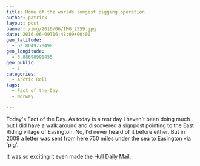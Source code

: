 ```yaml
---
title: Home of the worlds longest pigging operation
author: patrick
layout: post
banner: /img/2016/06/IMG_2559.jpg
date: 2016-06-09T16:48:09+00:00
geo_latitude:
  - 62.8049778498
geo_longitude:
  - 6.88698991455
geo_public:
  - 1
categories:
  - Arctic Roll
tags:
  - Fact of the Day
  - Norway

---
```


Today's Fact of the Day. As today is a rest day I haven't been doing much but I did have a walk around and discovered a signpost pointing to the East Riding village of Easington. No, I'd never heard of it before either. But in 2009 a letter was sent from here 750 miles under the sea to Easington via 'pig'.

It was so exciting it even made the [Hull Daily Mail](http://m.hulldailymail.co.uk/Pig-delivers-letter-Scandinavia/story-11978831-detail/story.html).
